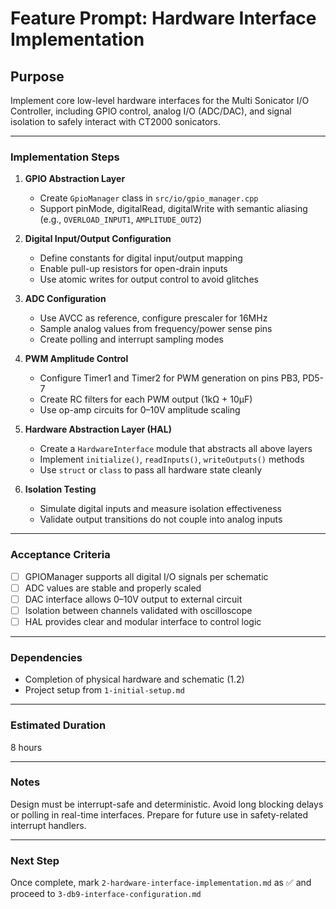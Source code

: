 # Feature Prompt: Hardware Interface Implementation

## Purpose

Implement core low-level hardware interfaces for the Multi Sonicator I/O Controller, including GPIO control, analog I/O (ADC/DAC), and signal isolation to safely interact with CT2000 sonicators.

---

### Implementation Steps

1. **GPIO Abstraction Layer**
   - Create `GpioManager` class in `src/io/gpio_manager.cpp`
   - Support pinMode, digitalRead, digitalWrite with semantic aliasing (e.g., `OVERLOAD_INPUT1`, `AMPLITUDE_OUT2`)

2. **Digital Input/Output Configuration**
   - Define constants for digital input/output mapping
   - Enable pull-up resistors for open-drain inputs
   - Use atomic writes for output control to avoid glitches

3. **ADC Configuration**
   - Use AVCC as reference, configure prescaler for 16MHz
   - Sample analog values from frequency/power sense pins
   - Create polling and interrupt sampling modes

4. **PWM Amplitude Control**
   - Configure Timer1 and Timer2 for PWM generation on pins PB3, PD5-7
   - Create RC filters for each PWM output (1kΩ + 10µF)
   - Use op-amp circuits for 0–10V amplitude scaling

5. **Hardware Abstraction Layer (HAL)**
   - Create a `HardwareInterface` module that abstracts all above layers
   - Implement `initialize()`, `readInputs()`, `writeOutputs()` methods
   - Use `struct` or `class` to pass all hardware state cleanly

6. **Isolation Testing**
   - Simulate digital inputs and measure isolation effectiveness
   - Validate output transitions do not couple into analog inputs

---

### Acceptance Criteria

- [ ] GPIOManager supports all digital I/O signals per schematic
- [ ] ADC values are stable and properly scaled
- [ ] DAC interface allows 0–10V output to external circuit
- [ ] Isolation between channels validated with oscilloscope
- [ ] HAL provides clear and modular interface to control logic

---

### Dependencies

- Completion of physical hardware and schematic (1.2)
- Project setup from `1-initial-setup.md`

---

### Estimated Duration

8 hours

---

### Notes

Design must be interrupt-safe and deterministic. Avoid long blocking delays or polling in real-time interfaces. Prepare for future use in safety-related interrupt handlers.

---

### Next Step

Once complete, mark `2-hardware-interface-implementation.md` as ✅ and proceed to `3-db9-interface-configuration.md`
